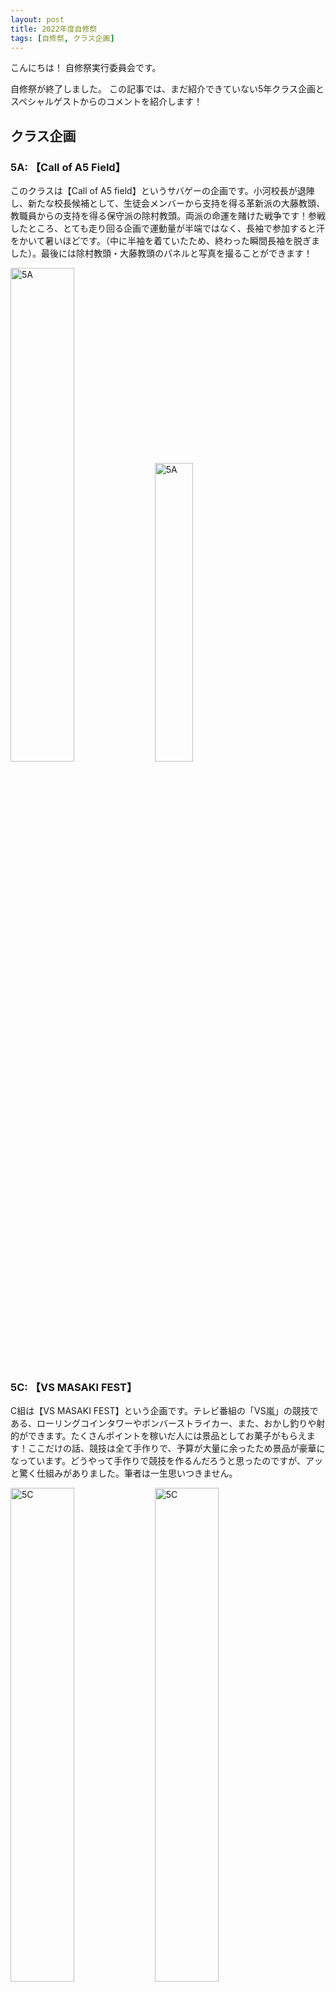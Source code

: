 ```yaml
---
layout: post
title: 2022年度自修祭
tags: [自修祭, クラス企画]
---
```


こんにちは！
自修祭実行委員会です。

自修祭が終了しました。
この記事では、まだ紹介できていない5年クラス企画とスペシャルゲストからのコメントを紹介します！

## クラス企画

### 5A: 【Call of A5 Field】
このクラスは【Call of A5 field】というサバゲーの企画です。小河校長が退陣し、新たな校長候補として、生徒会メンバーから支持を得る革新派の大藤教頭、教職員からの支持を得る保守派の除村教頭。両派の命運を賭けた戦争です！参戦したところ、とても走り回る企画で運動量が半端ではなく、長袖で参加すると汗をかいて暑いほどです。（中に半袖を着ていたため、終わった瞬間長袖を脱ぎました）。最後には除村教頭・大藤教頭のパネルと写真を撮ることができます！

<img src="https://jsfes.github.io/img/1016-2/1.JPG" alt="5A" width="45%" style="display: inline;">
<img src="https://jsfes.github.io/img/1016-2/2.JPG" alt="5A" width="35%" style="display: inline;">

### 5C: 【VS MASAKI FEST】
C組は【VS MASAKI FEST】という企画です。テレビ番組の「VS嵐」の競技である、ローリングコインタワーやボンバーストライカー、また、おかし釣りや射的ができます。たくさんポイントを稼いだ人には景品としてお菓子がもらえます！ここだけの話、競技は全て手作りで、予算が大量に余ったため景品が豪華になっています。どうやって手作りで競技を作るんだろうと思ったのですが、アッと驚く仕組みがありました。筆者は一生思いつきません。

<img src="https://jsfes.github.io/img/1016-2/3.JPG" alt="5C" width="45%" style="display: inline;">
<img src="https://jsfes.github.io/img/1016-2/4.JPG" alt="5C" width="45%" style="display: inline;">

### 5D: 【盗賊から伝説のナイトムーンを回収せよ】
D組は【盗賊から伝説のナイトムーンを回収せよ】というサバゲー企画です。レーザー銃で襲ってくる盗賊を倒して、ナイトムーンを奪い返します。自分に装着しているライト（自分のライフを示す）が赤色になったらゲームオーバーです。2人体験し、一人はゲームオーバー、もう一人はライフ満タンで帰還することができました。盗賊の中身の人は汗だくになりながら頑張っていました！こちらも運動量が激しかったのかもしれません。終わった後にはインスタ映えスポットの大きな月で写真が撮れます。

<img src="https://jsfes.github.io/img/1016-2/5.JPG" alt="5D" width="45%" style="display: inline;">
<img src="https://jsfes.github.io/img/1016-2/6.JPG" alt="5D" width="45%" style="display: inline;">

## スペシャルゲスト
特別に、自修祭のコメントを自修祭実行委員長から頂くことができました。

<img src="https://jsfes.github.io/img/1016-2/7.JPG" alt="実行委員長" width="45%" style="display: inline;">

今年の自修祭は、


<img src="https://jsfes.github.io/img/1016-2/8.JPG" alt="看板" width="55%" style="display: inline;">

今年度の自修祭はこれで終了となります。
来年度は、今年度の反省を生かし、さらに多くの人の心に残る自修祭を作り上げていきます。

このブログ投稿は、今回が最後になります。
ありがとうございました。

来年度は、また、別の形で会えることを願っています。
では、また来年会いましょう ﾉｼ
